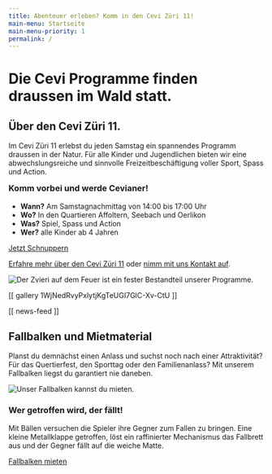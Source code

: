 ```yaml
---
title: Abenteuer erleben? Komm in den Cevi Züri 11!
main-menu: Startseite
main-menu-priority: 1
permalink: /
---
```


# Die Cevi Programme finden draussen im Wald statt.

## Über den Cevi Züri 11.

Im Cevi Züri 11 erlebst du jeden Samstag ein spannendes Programm draussen in der Natur. Für alle Kinder und Jugendlichen bieten wir eine abwechslungsreiche und sinnvolle Freizeitbeschäftigung voller Sport, Spass und
Action.

<div class="spenden-container" onclick="window.location.href='/schnuppern'" style="cursor: pointer;">
        <h3 style="margin-top: 0;">Komm vorbei und werde Cevianer!</h3>
        <ul>
          <li><strong>Wann?</strong> Am Samstagnachmittag von 14:00 bis 17:00 Uhr</li>
          <li><strong>Wo?</strong> In den Quartieren Affoltern, Seebach und Oerlikon</li>
          <li><strong>Was?</strong> Spiel, Spass und Action</li>
          <li><strong>Wer?</strong> alle Kinder ab 4 Jahren</li>
        </ul>
        <a href="/schnuppern">Jetzt Schnuppern</a>
</div>

[Erfahre mehr über den Cevi Züri 11](/ueber-uns) oder [nimm mit uns Kontakt auf](/kontakt).


![Der Zvieri auf dem Feuer ist ein fester Bestandteil unserer Programme.](/assets/Sinai_am_Feuer.jpg)

[[ gallery 1WjNedRvyPxlytjKgTeUGI7GlC-Xv-CtU ]]

[[ news-feed ]]

## Fallbalken und Mietmaterial

Planst du demnächst einen Anlass und suchst noch nach einer Attraktivität? Für das Quertierfest, den Sporttag oder den
Familienanlass? Mit unserem Fallbalken liegst du garantiert nie daneben.

![Unser Fallbalken kannst du mieten.](/assets/Fallbalken.jpg)

### Wer getroffen wird, der fällt!

Mit Bällen versuchen die Spieler ihre Gegner zum Fallen zu bringen. Eine kleine Metallklappe getroffen, löst ein
raffinierter Mechanismus das Fallbrett aus und der Gegner fällt auf die weiche Matte.

[Fallbalken mieten](/material)
